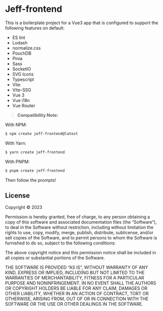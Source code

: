 # Jeff-frontend

This is a boilerplate project for a Vue3 app that is configured to support the following features on default:

- ES lint
- Lodash
- normalize.css
- PouchDB
- Pinia
- Sass
- SocketIO
- SVG Icons
- Typescript
- Vite
- Vite-SSG
- Vue 3
- Vue i18n
- Vue Router

> **Compatibility Note:**

With NPM:

```bash
$ npm create jeff-frontend@latest
```

With Yarn:

```bash
$ yarn create jeff-frontend
```

With PNPM:

```bash
$ pnpm create jeff-frontend
```

Then follow the prompts!


## License

Copyright © 2023 <Jeffrey Arts>

Permission is hereby granted, free of charge, to any person obtaining a copy of this software and associated documentation files (the “Software”), to deal in the Software without restriction, including without limitation the rights to use, copy, modify, merge, publish, distribute, sublicense, and/or sell copies of the Software, and to permit persons to whom the Software is furnished to do so, subject to the following conditions:

The above copyright notice and this permission notice shall be included in all copies or substantial portions of the Software.

THE SOFTWARE IS PROVIDED “AS IS”, WITHOUT WARRANTY OF ANY KIND, EXPRESS OR IMPLIED, INCLUDING BUT NOT LIMITED TO THE WARRANTIES OF MERCHANTABILITY, FITNESS FOR A PARTICULAR PURPOSE AND NONINFRINGEMENT. IN NO EVENT SHALL THE AUTHORS OR COPYRIGHT HOLDERS BE LIABLE FOR ANY CLAIM, DAMAGES OR OTHER LIABILITY, WHETHER IN AN ACTION OF CONTRACT, TORT OR OTHERWISE, ARISING FROM, OUT OF OR IN CONNECTION WITH THE SOFTWARE OR THE USE OR OTHER DEALINGS IN THE SOFTWARE.
